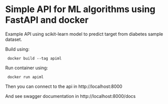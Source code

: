 # Simple API for ML algorithms using FastAPI and docker


Example API using scikit-learn model to predict target from diabetes sample dataset.

Build using:

```shell
 docker build --tag apiml
```

Run container using:
```shell
 docker run apiml
```

Then you can connect to the api in http://localhost:8000

And see swagger documentation in http://localhost:8000/docs


